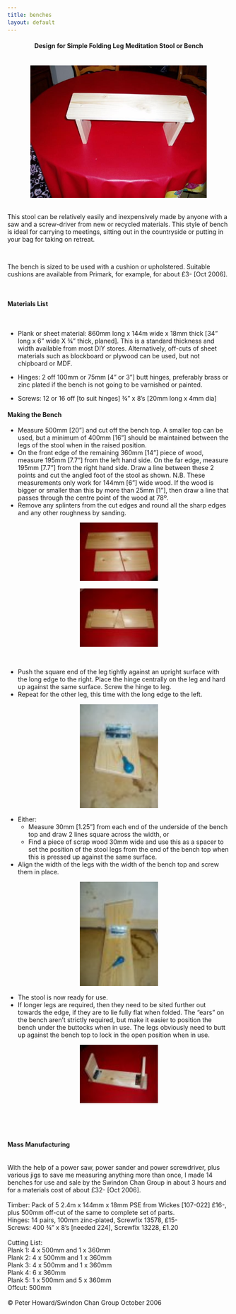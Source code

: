 ```yaml
---
title: benches
layout: default
---
```


<h4 align="center">Design for Simple Folding Leg Meditation Stool or Bench</h4>
<p align="center"><br /><img src="/assets/images/ontable.jpg" alt="finished bench on table" width="400" height="300" /><br /><br /></p>
<p>This stool can be relatively easily and inexpensively made by anyone with a saw and a screw-driver from new or recycled materials. This style of bench is ideal for carrying to meetings, sitting out in the countryside or putting in your bag for taking on retreat.</p>
<p style="margin-bottom: 0cm;"> </p>
<p>The bench is sized to be used with a cushion or upholstered. Suitable cushions are available from Primark, for example, for about £3- [Oct 2006].</p>
<p style="margin-bottom: 0cm;"> </p>
<h4>Materials List</h4>
<p style="margin-bottom: 0cm;"> </p>
<ul>
<li>
<p style="margin-bottom: 0cm;">Plank or sheet material: 860mm long x 144m wide x 18mm thick [34” long x 6” wide X ¾” thick, planed]. This is a standard thickness and width available from most DIY stores. Alternatively, off-cuts of sheet materials such as blockboard or plywood can be used, but not chipboard or MDF.</p>
</li>
<li>
<p>Hinges: 2 off 100mm or 75mm [4” or 3”] butt hinges, preferably brass or zinc plated if the bench is not going to be varnished or painted.</p>
</li>
<li>
<p>Screws: 12 or 16 off [to suit hinges] ¾” x 8’s [20mm long x 4mm dia]</p>
</li>
</ul>
<h4>Making the Bench</h4>
<ul>
<li>Measure 500mm [20”] and cut off the bench top. A smaller top can be used, but a minimum of 400mm [16”] should be maintained between the legs of the stool when in the raised position.</li>
<li>On the front edge of the remaining 360mm [14”] piece of wood, measure 195mm [7.7”] from the left hand side. On the far edge, measure 195mm [7.7”] from the right hand side. Draw a line between these 2 points and cut the angled foot of the stool as shown. N.B. These measurements only work for 144mm [6”] wide wood. If the wood is bigger or smaller than this by more than 25mm [1”], then draw a line that passes through the centre point of the wood at 78º.</li>
<li>Remove any splinters from the cut edges and round all the sharp edges and any other roughness by sanding.</li>
</ul>

<p align="center"><img src="/assets/images/thumb_stool1.JPG" alt="" width="177" height="132" /></p>
<p align="center"><a href="images/stool2.JPG"><img src="/assets/images/thumb_stool2.JPG" alt="" width="177" height="132" /></a></p>
<br />
<ul>
<li>Push the square end of the leg tightly against an upright surface with the long edge to the right. Place the hinge centrally on the leg and hard up against the same surface. Screw the hinge to leg.</li>
<li>Repeat for the other leg, this time with the long edge to the left.</li>
</ul>
<p align="center"><a href="/assets/images/hinge.JPG"><img src="/assets/images/thumb_hinge.JPG" alt="" width="177" height="235" /></a></p>
<ul>
<li>Either:
<ul>
<li>Measure 30mm [1.25”] from each end of the underside of the bench top and draw 2 lines square across the width, or</li>
<li>Find a piece of scrap wood 30mm wide and use this as a spacer to set the position of the stool legs from the end of the bench top when this is pressed up against the same surface.</li>
</ul>
</li>
<li>Align the width of the legs with the width of the bench top and screw them in place.</li>
</ul>
<p align="center"><a href="/assets/images/leg.JPG"><img src="/assets/images/thumb_leg.JPG" alt="" width="177" height="236" /></a></p>
<ul>
<li>The stool is now ready for use.</li>
<li>If longer legs are required, then they need to be sited further out towards the edge, if they are to lie fully flat when folded. The “ears” on the bench aren’t strictly required, but make it easier to position the bench under the buttocks when in use. The legs obviously need to butt up against the bench top to lock in the open position when in use.</li>
</ul>
<p align="center"><a href="/assets/images/bothlegs.JPG"><img src="/assets/images/thumb_bothlegs.JPG" alt="" width="177" height="132" /></a></p>
<p> </p>
<p> </p>
<h4>Mass Manufacturing</h4>
<br />With the help of a power saw, power sander and power screwdriver, plus various jigs to save me measuring anything more than once, I made 14 benches for use and sale by the Swindon Chan Group in about 3 hours and for a materials cost of about £32- [Oct 2006].<br /><br />Timber: Pack of 5 2.4m x 144mm x 18mm PSE from Wickes [107-022] £16-, plus 500mm off-cut of the same to complete set of parts.<br />Hinges: 14 pairs, 100mm zinc-plated, Screwfix 13578, £15-<br />Screws: 400 ¾” x 8’s [needed 224], Screwfix 13228, £1.20<br /><br />Cutting List:<br />Plank 1: 4 x 500mm and 1 x 360mm<br />Plank 2: 4 x 500mm and 1 x 360mm<br />Plank 3: 4 x 500mm and 1 x 360mm<br />Plank 4: 6 x 360mm<br />Plank 5: 1 x 500mm and 5 x 360mm<br />Offcut: 500mm<br /><br />© Peter Howard/Swindon Chan Group October 2006
